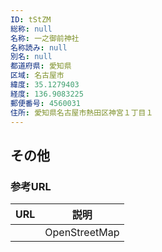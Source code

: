 ```yaml
---
ID: tStZM
総称: null
名称: 一之御前神社
名称読み: null
別名: null
都道府県: 愛知県
区域: 名古屋市
緯度: 35.1279403
経度: 136.9083225
郵便番号: 4560031
住所: 愛知県名古屋市熱田区神宮１丁目１
---
```


## その他

### 参考URL

| URL | 説明          |
| --- | ------------- |
|     | OpenStreetMap |

